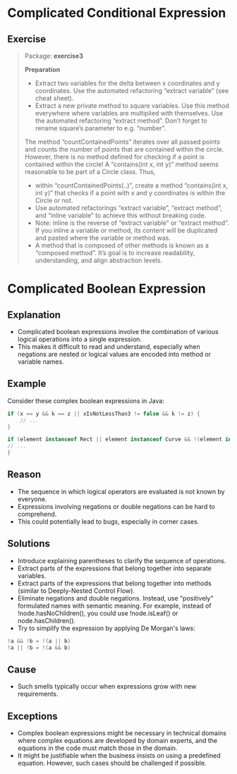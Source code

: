 # Complicated Conditional Expression

## Exercise
> Package: **exercise3**
> 
> **Preparation**
> * Extract two variables for the delta between x coordinates and y coordinates. Use the automated refactoring “extract variable” (see cheat sheet). 
> * Extract a new private method to square variables. Use this method everywhere where variables are multiplied with themselves. Use the automated refactoring “extract method”. Don’t forget to rename square’s parameter to e.g. “number”. 
> 
> The method “countContainedPoints” iterates over all passed points and counts the number of points that are contained within the circle. However, there is no method defined for checking if a point is contained within the circle! A “contains(int x, int y)” method seems reasonable to be part of a Circle class. Thus, 
> * within “countContainedPoints(..)”, create a method “contains(int x, int y)” that checks if a point with x and y coordinates is within the Circle or not. 
> * Use automated refactorings “extract variable”, “extract method”, and “inline variable” to achieve this without breaking code.
> * Note: inline is the reverse of “extract variable” or “extract method”. If you inline a variable or method, its content will be duplicated and pasted where the variable or method was. 
> * A method that is composed of other methods is known as a “composed method”. It’s goal is to increase readability, understanding, and align abstraction levels.

# Complicated Boolean Expression

## Explanation
* Complicated boolean expressions involve the combination of various logical operations into a single expression. 
* This makes it difficult to read and understand, especially when negations are nested or logical values are encoded into method or variable names.

## Example

Consider these complex boolean expressions in Java:

```java
if (x == y && k == z || xIsNotLessThan3 != false && k != z) {
    // ...
}

if (element instanceof Rect || element instanceof Curve && !(element instanceof Line)) {
// ...
}
```
## Reason
* The sequence in which logical operators are evaluated is not known by everyone. 
* Expressions involving negations or double negations can be hard to comprehend. 
* This could potentially lead to bugs, especially in corner cases.

## Solutions
* Introduce explaining parentheses to clarify the sequence of operations.
* Extract parts of the expressions that belong together into separate variables.
* Extract parts of the expressions that belong together into methods (similar to Deeply-Nested Control Flow). 
* Eliminate negations and double negations. Instead, use "positively" formulated names with semantic meaning. For example, instead of !node.hasNoChildren(), you could use !node.isLeaf() or node.hasChildren(). 
* Try to simplify the expression by applying De Morgan's laws:
```java
!a && !b = !(a || b)
!a || !b = !(a && b)
```

## Cause
* Such smells typically occur when expressions grow with new requirements.

## Exceptions
* Complex boolean expressions might be necessary in technical domains where complex equations are developed by domain experts, and the equations in the code must match those in the domain. 
* It might be justifiable when the business insists on using a predefined equation. However, such cases should be challenged if possible.
